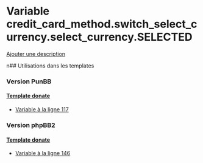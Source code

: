 # Variable credit_card_method.switch_select_currency.select_currency.SELECTED
[Ajouter une description](https://fa-tvars.appspot.com/credit_card_method.switch_select_currency.select_currency.SELECTED)

n## Utilisations dans les templates

### Version PunBB

#### [Template donate](punbb/donate.md)
* [Variable à la ligne 117](../punbb/donate.tpl#L117)

### Version phpBB2

#### [Template donate](subsilver/donate.md)
* [Variable à la ligne 146](../subsilver/donate.tpl#L146)